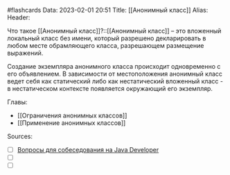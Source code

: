 #flashcards
Data: 2023-02-01 20:51
Title: [[Анонимный класс]]
Alias:
Header:

Что такое [[Анонимный класс]]?::[[Анонимный класс]] – это вложенный локальный класс без имени, который разрешено декларировать в любом месте обрамляющего класса, разрешающем размещение выражений.
<!--SR:!2023-03-14,3,330-->

Создание экземпляра анонимного класса происходит одновременно с его объявлением. В зависимости от местоположения анонимный класс ведет себя как статический либо как нестатический вложенный класс - в нестатическом контексте появляется окружающий его экземпляр.



Главы:
- [[Ограничения анонимных классов]]
- [[Применение анонимных классов]]


Sources:
- [ ] [Вопросы для собеседования на Java Developer](https://github.com/enhorse/java-interview/blob/master/README.md#%D0%9E%D0%9E%D0%9F)
- [ ] []()
- [ ] []()
